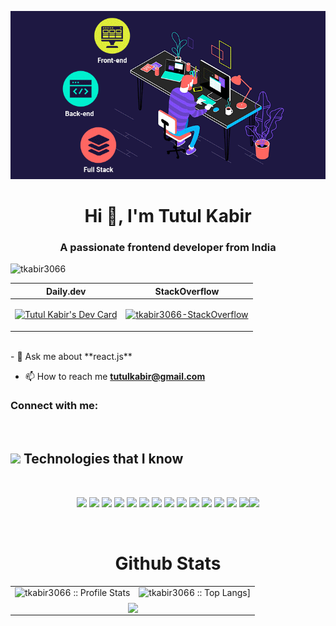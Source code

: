 <!-- ![logo](https://github.com/tkabir3066/tkabir3066/blob/main/github-banner.gif) -->

<p align="center"><img src="https://github.com/tkabir3066/tkabir3066/blob/main/github-banner.gif" /></p>
<h1 align="center">Hi 👋, I'm Tutul Kabir</h1>
<h3 align="center">A passionate frontend developer from India</h3>

<!-- <img align="right" alt="coding" width="400" src="https://user-images.githubusercontent.com/55389276/140866485-8fb1c876-9a8f-4d6a-98dc-08c4981eaf70.gif"> -->

<p align="left"> <img src="https://komarev.com/ghpvc/?username=tkabir3066&label=Profile%20views&color=0e75b6&style=flat" alt="tkabir3066" /> </p>





<!-- <a href="https://app.daily.dev/tkabir3066"><img align="center" src="https://api.daily.dev/devcards/a9d6953027f44a23a2bc576bd76e169d.png?r=166" width="400" alt="Tutul Kabir's Dev Card"/></a> -->


|                                                                 Daily.dev                                                                  |                                                                       StackOverflow                                                                       |
| :----------------------------------------------------------------------------------------------------------------------------------------: | :-------------------------------------------------------------------------------------------------------------------------------------------------------: |
| <p align="center"><a href="https://app.daily.dev/tkabir3066"><img src="https://api.daily.dev/devcards/a9d6953027f44a23a2bc576bd76e169d.png?r=1tq" width="200" alt="Tutul Kabir's Dev Card"/></a></p> | [![tkabir3066-StackOverflow](https://github-readme-stackoverflow.vercel.app/?userID=21059186)](https://stackoverflow.com/users/21059186/tutul-kabir) |

<br />
- 💬 Ask me about **react.js**

- 📫 How to reach me **tutulkabir@gmail.com**

<h3 align="left">Connect with me:</h3>
<p align="left">
</p>

<br />

<h2><img src = "https://media2.giphy.com/media/QssGEmpkyEOhBCb7e1/giphy.gif?cid=ecf05e47a0n3gi1bfqntqmob8g9aid1oyj2wr3ds3mg700bl&rid=giphy.gif" width='50'/>&nbsp;Technologies that I know</h2>

<br>
<p align="center">
<img src="https://img.shields.io/badge/HTML5-E34F26?style=for-the-badge&logo=html5&logoColor=white" height="25"/> <img src="https://img.shields.io/badge/CSS3-1572B6?style=for-the-badge&logo=css3&logoColor=white" height="25"/> <img src="https://img.shields.io/badge/javascript-F7DF1E.svg?&style=for-the-badge&logo=javascript&logoColor=white" height="25"/> <img src="https://img.shields.io/badge/React-20232A?style=for-the-badge&logo=react&logoColor=61DAFB" height="25"/> <img src="https://img.shields.io/badge/React_Router-CA4245?style=for-the-badge&logo=react-router&logoColor=white" height="25"/> <img src=" 	https://img.shields.io/badge/Sass-CC6699?style=for-the-badge&logo=sass&logoColor=white" height="25"/> <img src="https://img.shields.io/badge/Material--UI-0081CB?style=for-the-badge&logo=material-ui&logoColor=white" height="25"/> <img src="https://img.shields.io/badge/Bootstrap-563D7C?style=for-the-badge&logo=bootstrap&logoColor=white" height="25"/> <img src="https://img.shields.io/badge/Tailwind_CSS-38B2AC?style=for-the-badge&logo=tailwind-css&logoColor=white" height="25"/> <img src="https://img.shields.io/badge/Netlify-00C7B7?style=for-the-badge&logo=netlify&logoColor=white" height="25"/> <img src="https://img.shields.io/badge/Heroku-430098?style=for-the-badge&logo=heroku&logoColor=white" height="25"/> <img src="https://img.shields.io/badge/firebase-FFCA28.svg?&style=for-the-badge&logo=firebase&logoColor=white" height="25"/> <img src="https://img.shields.io/badge/Node.js-43853D?style=for-the-badge&logo=node.js&logoColor=white" height="25"/> <img src="https://img.shields.io/badge/-MongoDB-4DB33D?style=flat&logo=mongodb&logoColor=FFFFFF" height="25"/><img src="https://img.shields.io/badge/-MySQL-F29111?style=flat&logo=mysql&logoColor=FFFFFF" height="25"/>
</p>
<br/>

<p align="center">
   <table>
   <h1 align="center">Github Stats</h1>
       <tr>
       <td><img alt="tkabir3066 :: Profile Stats" src="https://github-readme-stats.vercel.app/api?username=tkabir3066&theme=blue-green&amp;show_icons=true&amp;count_private=true&amp;hide_border=true" /></td>
       <td><img alt="tkabir3066 :: Top Langs]" src="https://github-readme-stats.vercel.app/api/top-langs/?username=tkabir3066&langs_count=14&theme=blue-green&layout=compact&hide=html"> </td>
     </tr>
     <tr>
        <td colspan="2" align="center"><img  align="center" src="https://github-readme-streak-stats.herokuapp.com?user=tkabir3066&theme=blue-green&hide_border=true"></td>
     </tr>
   </table>
</p>
